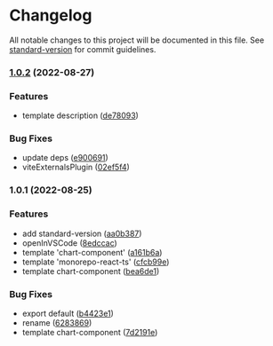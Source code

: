 # Changelog

All notable changes to this project will be documented in this file. See [standard-version](https://github.com/conventional-changelog/standard-version) for commit guidelines.

### [1.0.2](https://github.com/yuhongda/create-lib-starter-kit/compare/v1.0.1...v1.0.2) (2022-08-27)


### Features

* template description ([de78093](https://github.com/yuhongda/create-lib-starter-kit/commit/de78093e17adf9b030f0636dcce971533b80f88c))


### Bug Fixes

* update deps ([e900691](https://github.com/yuhongda/create-lib-starter-kit/commit/e9006912f98b94845c5e5414783102a81ecfa82d))
* viteExternalsPlugin ([02ef5f4](https://github.com/yuhongda/create-lib-starter-kit/commit/02ef5f45d1cb0dcf2c5343910e20c66eb3f1c3bf))

### 1.0.1 (2022-08-25)


### Features

* add standard-version ([aa0b387](https://github.com/yuhongda/create-lib-starter-kit/commit/aa0b387ccdcd84558067e1f6479e79452ec4f4cf))
* openInVSCode ([8edccac](https://github.com/yuhongda/create-lib-starter-kit/commit/8edccac2aa93b2206a1951cbc7ede1d4ae597702))
* template 'chart-component' ([a161b6a](https://github.com/yuhongda/create-lib-starter-kit/commit/a161b6ad651014db85556c810f3a1964a3e93a06))
* template 'monorepo-react-ts' ([cfcb99e](https://github.com/yuhongda/create-lib-starter-kit/commit/cfcb99ea792649c8686f613f8fa2c306d6ce3e60))
* template chart-component ([bea6de1](https://github.com/yuhongda/create-lib-starter-kit/commit/bea6de1a7a44750833c38820856ab5ba7403216d))


### Bug Fixes

* export default ([b4423e1](https://github.com/yuhongda/create-lib-starter-kit/commit/b4423e1f86b63e733cfe1365cfd9abb534ad2af3))
* rename ([6283869](https://github.com/yuhongda/create-lib-starter-kit/commit/6283869b9c18f313bd56bfd88bd4d2317a808d0f))
* template chart-component ([7d2191e](https://github.com/yuhongda/create-lib-starter-kit/commit/7d2191ec5ae849abebbd51046814dd588e0e22db))
